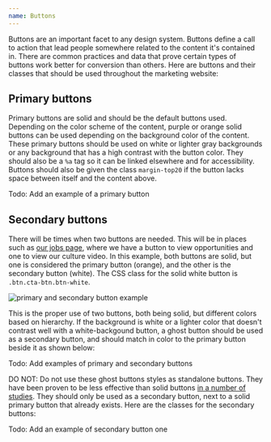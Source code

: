 ```yaml
---
name: Buttons
---
```


Buttons are an important facet to any design system. Buttons define a call to action that lead people somewhere related to the content it's contained in. There are common practices and data that prove certain types of buttons work better for conversion than others. Here are buttons and their classes that should be used throughout the marketing website:

## Primary buttons

Primary buttons are solid and should be the default buttons used. Depending on the color scheme of the content, purple or orange solid buttons can be used depending on the background color of the content. These primary buttons should be used on white or lighter gray backgrounds or any background that has a high contrast with the button color. They should also be a `%a` tag so it can be linked elsewhere and for accessibility. Buttons should also be given the class `margin-top20` if the button lacks space between itself and the content above.

Todo: Add an example of a primary button

## Secondary buttons

There will be times when two buttons are needed. This will be in places such as [our jobs page](https://about.gitlab.com/jobs/), where we have a button to view opportunities and one to view our culture video. In this example, both buttons are solid, but one is considered the primary button (orange), and the other is the secondary button (white). The CSS class for the solid white button is `.btn.cta-btn.btn-white`.

![primary and secondary button example](/img/brand/jobs-buttons-example.png)

This is the proper use of two buttons, both being solid, but different colors based on hierarchy. If the background is white or a lighter color that doesn't contrast well with a white-backgound button, a ghost button should be used as a secondary button, and should match in color to the primary button beside it as shown below:

Todo: Add examples of primary and secondary buttons

DO NOT: Do not use these ghost buttons styles as standalone buttons. They have been proven to be less effective than solid buttons [in a number of studies](https://conversionxl.com/blog/ghost-buttons/). They should only be used as a secondary button, next to a solid primary button that already exists. Here are the classes for the secondary buttons:

Todo: Add an example of secondary button one
